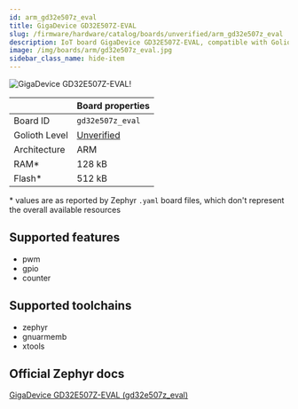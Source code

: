 ```yaml
---
id: arm_gd32e507z_eval
title: GigaDevice GD32E507Z-EVAL
slug: /firmware/hardware/catalog/boards/unverified/arm_gd32e507z_eval
description: IoT board GigaDevice GD32E507Z-EVAL, compatible with Golioth at unverified level.
image: /img/boards/arm/gd32e507z_eval.jpg
sidebar_class_name: hide-item
---
```


[//]: # (This is an auto-generated file, do not edit! Changes to it will be lost upon re-generation)

![GigaDevice GD32E507Z-EVAL!](/img/boards/arm/gd32e507z_eval.jpg "GigaDevice GD32E507Z-EVAL")

|                | Board properties     |
| -------------  | -------------------- |
| Board ID       | `gd32e507z_eval` |
| Golioth Level  | [Unverified](/firmware/hardware#unverified-boards) |
| Architecture   | ARM |
| RAM*           | 128 kB |
| Flash*         | 512 kB |

\* values are as reported by Zephyr `.yaml` board files, which don't represent the overall available resources



## Supported features

* pwm
* gpio
* counter

## Supported toolchains

* zephyr
* gnuarmemb
* xtools

## Official Zephyr docs

[GigaDevice GD32E507Z-EVAL (gd32e507z_eval)](https://docs.zephyrproject.org/latest/boards/arm/gd32e507z_eval/doc/index.html)

